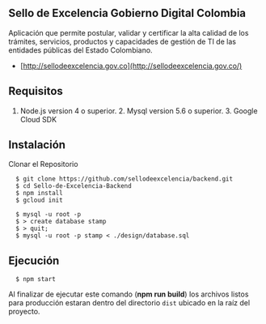## Sello de Excelencia Gobierno Digital Colombia
Aplicación que permite postular, validar y certificar la alta calidad de los trámites, servicios, productos y capacidades de gestión de TI de las entidades públicas del Estado Colombiano.

* [http://sellodeexcelencia.gov.co](http://sellodeexcelencia.gov.co/)

## Requisitos
  1. Node.js version 4 o superior.
	2. Mysql version 5.6 o superior.
	3. Google Cloud SDK

## Instalación
Clonar el Repositorio
```shell
  $ git clone https://github.com/sellodeexcelencia/backend.git
  $ cd Sello-de-Excelencia-Backend
  $ npm install
  $ gcloud init
```

```shell
  $ mysql -u root -p
  $ > create database stamp
  $ > quit;
  $ mysql -u root -p stamp < ./design/database.sql
```


## Ejecución
```shell
  $ npm start
```
Al finalizar de ejecutar este comando (**npm run build**) los archivos listos para producción estaran dentro del directorio ```dist``` ubicado en la raíz del proyecto.

